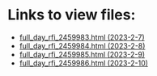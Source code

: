 # Links to view files:

* [full_day_rfi_2459983.html (2023-2-7)](https://htmlpreview.github.io/?https://github.com/HERA-Team/H6C_Notebooks_2/blob/main/full_day_rfi/full_day_rfi_2459983.html)
* [full_day_rfi_2459984.html (2023-2-8)](https://htmlpreview.github.io/?https://github.com/HERA-Team/H6C_Notebooks_2/blob/main/full_day_rfi/full_day_rfi_2459984.html)
* [full_day_rfi_2459985.html (2023-2-9)](https://htmlpreview.github.io/?https://github.com/HERA-Team/H6C_Notebooks_2/blob/main/full_day_rfi/full_day_rfi_2459985.html)
* [full_day_rfi_2459986.html (2023-2-10)](https://htmlpreview.github.io/?https://github.com/HERA-Team/H6C_Notebooks_2/blob/main/full_day_rfi/full_day_rfi_2459986.html)